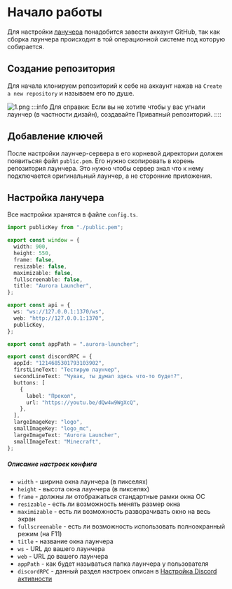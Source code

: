 # Начало работы

Для настройки [ланучера](https://github.com/AuroraTeam/Launcher) понадобится завести аккаунт GitHub, так как сборка лаунчера происходит в той операционной системе под которую собирается.

## Создание репозитория

Для начала клонируем репозиторий к себе на аккаунт нажав на `Create a new repository` и называем его по душе.

![1.png](/foto-github/1.webp)
:::info Для справки:
Если вы не хотите чтобы у вас угнали лаунчер (в частности дизайн), создавайте Приватный репозиторий.
::::

## Добавление ключей <Badge type="tip" text="для версии 0.0.5 и выше" />

После настройки лаунчер-сервера в его корневой директории должен появитьсяя файл `public.pem`. Его нужно скопировать в корень репозитория лаунчера. Это нужно чтобы сервер знал что к нему подключается оригинальный лаунчер, а не сторонние приложения.

## Настройка ланучера

Все настройки хранятся в файле `config.ts`.

```ts
import publicKey from "./public.pem";

export const window = {
  width: 900,
  height: 550,
  frame: false,
  resizable: false,
  maximizable: false,
  fullscreenable: false,
  title: "Aurora Launcher",
};

export const api = {
  ws: "ws://127.0.0.1:1370/ws",
  web: "http://127.0.0.1:1370",
  publicKey,
};

export const appPath = ".aurora-launcher";

export const discordRPC = {
  appId: "1214685301793103902",
  firstLineText: "Тестирую лаунчер",
  secondLineText: "Чувак, ты думал здесь что-то будет?",
  buttons: [
    {
      label: "Прекол",
      url: "https://youtu.be/dQw4w9WgXcQ",
    },
  ],
  largeImageKey: "logo",
  smallImageKey: "logo_mc",
  largeImageText: "Aurora Launcher",
  smallImageText: "Minecraft",
};
```

##### Описание настроек конфига

- `width` - ширина окна лаунчера (в пикселях)
- `height` - высота окна лаунчера (в пикселях)
- `frame` - должны ли отображаться стандартные рамки окна ОС
- `resizable` - есть ли возможность менять размер окна
- `maximizable` - есть ли возможность разворачивать окно на весь экран
- `fullscreenable` - есть ли возможность использовать полноэкранный режим (на F11)
- `title` - название окна лаунчера
- `ws` - URL до вашего лаунчера
- `web` - URL до вашего лаунчера
- `appPath` - как будет называться папка лаунчера у пользователя
- `discordRPC` - данный раздел настроек описан в [Настройка Discord активности](./discord-rpc.md)
